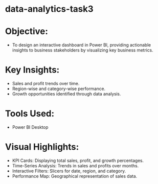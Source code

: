 # data-analytics-task3
# Objective:
- To design an interactive dashboard in Power BI, providing actionable insights to business stakeholders by visualizing key business metrics.

# Key Insights:
- Sales and profit trends over time.
- Region-wise and category-wise performance.
- Growth opportunities identified through data analysis.

# Tools Used:
- Power BI Desktop

# Visual Highlights:
- KPI Cards: Displaying total sales, profit, and growth percentages.
- Time-Series Analysis: Trends in sales and profits over months.
- Interactive Filters: Slicers for date, region, and category.
- Performance Map: Geographical representation of sales data.

